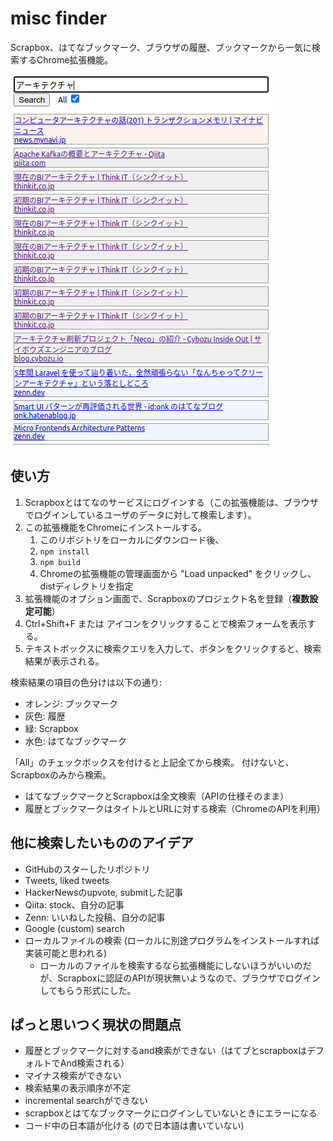 # misc finder

Scrapbox、はてなブックマーク、ブラウザの履歴、ブックマークから一気に検索するChrome拡張機能。

![](./screen.png)

## 使い方

1. Scrapboxとはてなのサービスにログインする（この拡張機能は、ブラウザでログインしているユーザのデータに対して検索します）。
2. この拡張機能をChromeにインストールする。
   1. このリポジトリをローカルにダウンロード後、
   2. ``npm install``
   3. ``npm build``
   4. Chromeの拡張機能の管理画面から "Load unpacked" をクリックし、distディレクトリを指定
3. 拡張機能のオプション画面で、Scrapboxのプロジェクト名を登録（**複数設定可能**）
4. Ctrl+Shift+F または アイコンをクリックすることで検索フォームを表示する。
5. テキストボックスに検索クエリを入力して、ボタンをクリックすると、検索結果が表示される。

検索結果の項目の色分けは以下の通り:
* オレンジ: ブックマーク
* 灰色: 履歴
* 緑: Scrapbox
* 水色: はてなブックマーク

「All」のチェックボックスを付けると上記全てから検索。
付けないと、Scrapboxのみから検索。

* はてなブックマークとScrapboxは全文検索（APIの仕様そのまま）
* 履歴とブックマークはタイトルとURLに対する検索（ChromeのAPIを利用）

## 他に検索したいもののアイデア
* GitHubのスターしたリポジトリ
* Tweets, liked tweets
* HackerNewsのupvote, submitした記事
* Qiita: stock、自分の記事
* Zenn: いいねした投稿、自分の記事
* Google (custom) search
* ローカルファイルの検索 (ローカルに別途プログラムをインストールすれば実装可能と思われる)
  * ローカルのファイルを検索するなら拡張機能にしないほうがいいのだが、Scrapboxに認証のAPIが現状無いようなので、ブラウザでログインしてもらう形式にした。

## ぱっと思いつく現状の問題点
* 履歴とブックマークに対するand検索ができない（はてブとscrapboxはデフォルトでAnd検索される）
* マイナス検索ができない
* 検索結果の表示順序が不定
* incremental searchができない
* scrapboxとはてなブックマークにログインしていないときにエラーになる
* コード中の日本語が化ける (ので日本語は書いていない)
